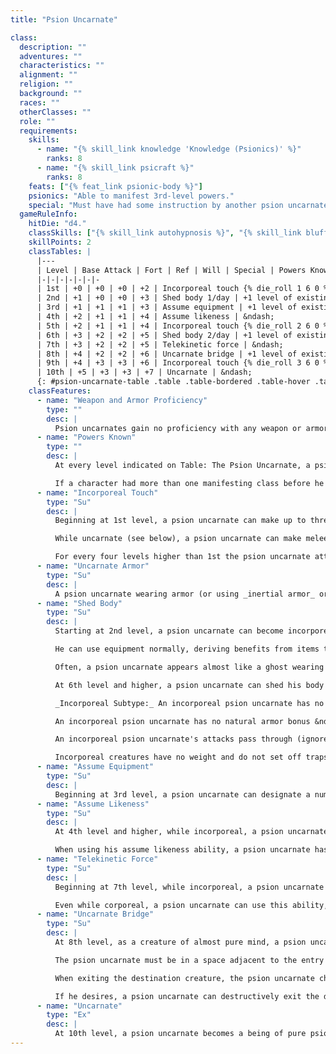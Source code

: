 ```yaml
---
title: "Psion Uncarnate"

class:
  description: ""
  adventures: ""
  characteristics: ""
  alignment: ""
  religion: ""
  background: ""
  races: ""
  otherClasses: ""
  role: ""
  requirements:
    skills:
      - name: "{% skill_link knowledge 'Knowledge (Psionics)' %}"
        ranks: 8
      - name: "{% skill_link psicraft %}"
        ranks: 8
    feats: ["{% feat_link psionic-body %}"]
    psionics: "Able to manifest 3rd-level powers."
    special: "Must have had some instruction by another psion uncarnate."
  gameRuleInfo:
    hitDie: "d4."
    classSkills: ["{% skill_link autohypnosis %}", "{% skill_link bluff %}", "{% skill_link concentration %}", "{% skill_link craft %}", "{% skill_link disguise %}", "{% skill_link knowledge 'Knowledge (The Planes)' %}", "{% skill_link knowledge 'Knowledge (Psionics)' %}", "{% skill_link psicraft %}", "{% skill_link sense-motive %}"]
    skillPoints: 2
    classTables: |
      |---
      | Level | Base Attack | Fort | Ref | Will | Special | Powers Known
      |-|-|-|-|-|-|-
      | 1st | +0 | +0 | +0 | +2 | Incorporeal touch {% die_roll 1 6 0 %}, uncarnate armor | &ndash;
      | 2nd | +1 | +0 | +0 | +3 | Shed body 1/day | +1 level of existing manifesting class
      | 3rd | +1 | +1 | +1 | +3 | Assume equipment | +1 level of existing manifesting class
      | 4th | +2 | +1 | +1 | +4 | Assume likeness | &ndash;
      | 5th | +2 | +1 | +1 | +4 | Incorporeal touch {% die_roll 2 6 0 %} | +1 level of existing manifesting class
      | 6th | +3 | +2 | +2 | +5 | Shed body 2/day | +1 level of existing manifesting class
      | 7th | +3 | +2 | +2 | +5 | Telekinetic force | &ndash;
      | 8th | +4 | +2 | +2 | +6 | Uncarnate bridge | +1 level of existing manifesting class
      | 9th | +4 | +3 | +3 | +6 | Incorporeal touch {% die_roll 3 6 0 %} | +1 level of existing manifesting class
      | 10th | +5 | +3 | +3 | +7 | Uncarnate | &ndash;
      {: #psion-uncarnate-table .table .table-bordered .table-hover .table-striped data-caption="Table: The Psion Uncarnate" }
    classFeatures:
      - name: "Weapon and Armor Proficiency"
        type: ""
        desc: |
          Psion uncarnates gain no proficiency with any weapon or armor.
      - name: "Powers Known"
        type: ""
        desc: |
          At every level indicated on Table: The Psion Uncarnate, a psion uncarnate gains additional power points per day and access to new powers as if he had also gained a level in whatever manifesting class he belonged to before he added the prestige class. He does not, however, gain any other benefit a character of that class would have gained (bonus feats, metapsionic or item creation feats, psicrystal special abilities, and so on). This essentially means that he adds the level of psion uncarnate to the level of whatever manifesting class the character has, then determines power points per day, powers known, and manifester level accordingly.

          If a character had more than one manifesting class before he became a psion uncarnate, he must decide to which class he adds the new level of psion uncarnate for the purpose of determining power points per day, powers known, and manifester level.
      - name: "Incorporeal Touch"
        type: "Su"
        desc: |
          Beginning at 1st level, a psion uncarnate can make up to three melee touch attacks per day that each deal {% die_roll 1 6 0 %} points of damage if they hit. The character's Strength modifier is not applied to this attack, but it is effective against incorporeal creatures (and against corporeal creatures while the psion uncarnate is incorporeal) The character's hand and arm seem to become slightly translucent when he makes these attacks. A miss still counts as a use of the ability.

          While uncarnate (see below), a psion uncarnate can make melee touch attacks at will that do not count against his uses of this ability.

          For every four levels higher than 1st the psion uncarnate attains, the damage on these attacks increases by {% die_roll 1 6 0 %} points.
      - name: "Uncarnate Armor"
        type: "Su"
        desc: |
          A psion uncarnate wearing armor (or using _inertial armor_ or a similar effect) gets his armor bonus to AC even when he becomes incorporeal (see Shed Body, below). However, unlike other incorporeal creatures, a psion uncarnate does not gain a deflection bonus to Armor Class from his Charisma modifier. This ability works even if the armor being worn becomes incorporeal (such as through the use of the assume equipment ability described below).
      - name: "Shed Body"
        type: "Su"
        desc: |
          Starting at 2nd level, a psion uncarnate can become incorporeal (or "uncarnate") once per day as a standard action. The character can remain uncarnate for up to 1 minute. During this time, the character's body fades into an immaterial form that retains the character's basic likeness. While uncarnate, the character gains the incorporeal subtype (see below). He gains a fly speed equal to his land speed (perfect maneuverability). His material armor remains in place and continues to provide its armor bonus to AC (see Uncarnate Armor, above). His material weapons also remain corporeal. Losing his physical form allows the character to more easily access his mental abilities, and he gains a +1 bonus on all save DCs for powers he manifests while uncarnate.

          He can use equipment normally, deriving benefits from items that enhance his capabilities; however, all his equipment remains material even when the character is uncarnate (but see the assume equipment ability, described below).

          Often, a psion uncarnate appears almost like a ghost wearing items of the material world. This doesn't make his equipment more susceptible to attack (the normal rules for attended objects apply), but it does make it impossible for the character to enter or pass through solid objects while wearing solid equipment. If he drops his material equipment, he can pass through solid objects at will as described below.

          At 6th level and higher, a psion uncarnate can shed his body twice per day for up to 1 minute each time.

          _Incorporeal Subtype:_ An incorporeal psion uncarnate has no physical body. He can be harmed only by other incorporeal creatures, magic weapons or creatures that strike as magic weapons, and spells, spell-like abilities, or supernatural abilities. He is immune to all nonmagical attack forms. Even when hit by spells or magic weapons, he has a 50% chance to ignore any damage from a corporeal source (except for positive energy, negative energy, force effects_, _or attacks made with _ghost touch _weapons).

          An incorporeal psion uncarnate has no natural armor bonus &ndash; and, unlike other incorporeal creatures, does not gain a deflection bonus from his Charisma modifier. An incorporeal psion uncarnate can enter or pass through solid objects (subject to the restrictions described in the shed body and assume equipment abilities), but must remain adjacent to the object's exterior, and so cannot pass entirely through an object whose space is larger than his own. He can sense the presence of creatures or objects within a square adjacent to his current location, but enemies have total concealment (50% miss chance) from an incorporeal psion uncarnate that is inside an object. To see farther from the object he is in and attack normally, the incorporeal psion uncarnate must emerge. An incorporeal psion uncarnate inside an object has total cover, but when he attacks a creature outside the object he only has cover, so a creature outside with a readied action could strike at him as he attacks. An incorporeal psion uncarnate cannot pass through a force effect.

          An incorporeal psion uncarnate's attacks pass through (ignore) natural armor, armor, and shields, although deflection bonuses and force effects work normally against him. He can pass through and operate in water as easily as he does in air. An incorporeal psion uncarnate cannot fall or take falling damage. He cannot make trip or grapple attacks, nor can he be tripped or grappled. In fact, he cannot take any physical action that would move or manipulate an opponent or its equipment, nor is he subject to such actions.

          Incorporeal creatures have no weight and do not set off traps that are triggered by weight. An incorporeal creature moves silently and cannot be heard with Listen checks if it doesn't wish to be. It has no Strength score, so its Dexterity modifier applies to both its melee attack rolls and its ranged attack rolls. Nonvisual senses, such as scent and blindsight, are either ineffective or only partly effective with regard to incorporeal creatures. Incorporeal creatures have an innate sense of direction and can move at full speed even when they cannot see.
      - name: "Assume Equipment"
        type: "Su"
        desc: |
          Beginning at 3rd level, a psion uncarnate can designate a number of pieces of his worn equipment (including armor and weapons) equal to his psion uncarnate level to become incorporeal when he uses his shed body ability. This has no effect on the equipment's function, but now when the psion uncarnate is incorporeal, he can enter or pass through solid objects while wearing nothing other than the designated equipment. Once designated, the equipment automatically changes to incorporeal when the character sheds his body, and it returns to corporeality when the character does. The character can change his designations as he desires.
      - name: "Assume Likeness"
        type: "Su"
        desc: |
          At 4th level and higher, while incorporeal, a psion uncarnate can assume the likeness of any Small, Medium, or Large creature as a standard action that does not provoke attacks of opportunity. The character's abilities do not change, but he appears to be the creature that he assumes the likeness of, allowing him the ability to effectively disguise himself and bluff those who might wonder at his true nature. Each physical interaction with a creature requires a successful Bluff check (opposed by the creature's Sense Motive check) to convince the creature of the psion uncarnate's new appearance. The psion uncarnate must not do anything to give away his true (incorporeal) nature in order for the bluff to be successful; for instance, if he accepts an item from another creature only to have it fall through his immaterial hands, the Bluff check automatically fails. However, a Bluff check would be allowed if the psion uncarnate uses his telekinetic force ability (see below) to hold the received item.

          When using his assume likeness ability, a psion uncarnate has an additional +10 circumstance bonus on Disguise checks. If he can read an opponent's mind, he gets a further +4 circumstance bonus on {% skill_link bluff %} and {% skill_link disguise %} checks.
      - name: "Telekinetic Force"
        type: "Su"
        desc: |
          Beginning at 7th level, while incorporeal, a psion uncarnate can use a telekinetic force effect as a standard action that does not provoke attacks of opportunity. The save DC is equal to 14 + the psion uncarnate's key ability modifier (either Int, Wis, or Cha). The character's manifester level is the manifester level of the effect.

          Even while corporeal, a psion uncarnate can use this ability, but only three times per day (uses while he is uncarnate do not count against this use limit).
      - name: "Uncarnate Bridge"
        type: "Su"
        desc: |
          At 8th level, as a creature of almost pure mind, a psion uncarnate becomes more closely attuned to the minds of other creatures. He gains the ability to transport himself via the minds of living creatures. Once per day as a standard action while incorporeal, he can seamlessly enter any living creature with an Intelligence score and pass to another living creature with an Intelligence score that is within line of sight of the first creature.

          The psion uncarnate must be in a space adjacent to the entry creature before transporting, and he appears in a space adjacent to the destination creature after transporting. The entry and destination creatures need not be familiar to the character. A psion uncarnate cannot use himself as the entry or destination creature. Neither creature need be a willing participant.

          When exiting the destination creature, the psion uncarnate chooses an adjacent square in which to appear. Entering and leaving a creature is painless, unless the psion uncarnate wishes otherwise (see below). In most cases, though, the destination creature finds being the endpoint of a mental bridge surprising and quite unsettling.

          If he desires, a psion uncarnate can destructively exit the destination creature. If the creature fails a Will save (DC 15 + psion uncarnate's key ability modifier), the exiting psion uncarnate tunes his mental form to destructively interfere with the target's mind. He bursts forth explosively from the creature's body, dealing it {% die_roll 10 6 0 %} points of damage.
      - name: "Uncarnate"
        type: "Ex"
        desc: |
          At 10th level, a psion uncarnate becomes a being of pure psionic consciousness. This ability is similar to shed body, except the character is permanently incorporeal (and gains that subtype). If the character desires, he can become corporeal once per day for up to 1 minute, but he spends the rest of his time as an entity of mind untethered by the physical world.
---
```

